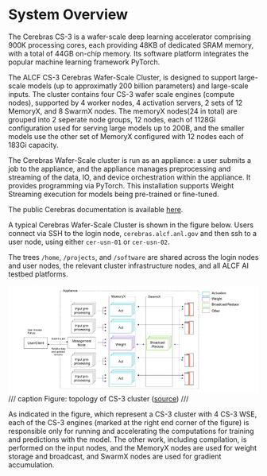 # System Overview

The Cerebras CS-3 is a wafer-scale deep learning accelerator comprising 900K processing cores, each providing 48KB of dedicated SRAM memory, with a total of 44GB on-chip memory. Its software platform integrates the popular machine learning framework PyTorch.

The ALCF CS-3 Cerebras Wafer-Scale Cluster, is designed to support large-scale models (up to approximatly 200 billion parameters) and large-scale inputs. The cluster contains four CS-3 wafer scale engines (compute nodes), supported by 4 worker nodes, 4 activation servers, 2 sets of 12 MemoryX, and 8 SwarmX nodes. The memoryX nodes(24 in total) are grouped into 2 seperate node groups, 12 nodes, each of 1128Gi configuration used for serving large models up to 200B, and the smaller models use the other set of MemoryX configured with 12 nodes each of 183Gi capacity.

The Cerebras Wafer-Scale cluster is run as an appliance: a user submits a job to the appliance, and the appliance manages preprocessing and streaming of the data, IO, and device orchestration within the appliance. It provides programming via PyTorch. This installation supports Weight Streaming execution for models being pre-trained or fine-tuned.

The public Cerebras documentation is available [here](https://training-docs.cerebras.ai/rel-2.6.0/getting-started/overview).

A typical Cerebras Wafer-Scale Cluster is shown in the figure below. Users connect via SSH to the login node, `cerebras.alcf.anl.gov` and then ssh to a user node, using either  `cer-usn-01` or `cer-usn-02`. 
<!--- The rest of the nodes in the cluster infrastructure are not directly accessible, except by admins.--> 
The trees `/home`, `/projects`, and `/software` are shared across the login nodes and user nodes, the relevant cluster infrastructure nodes, and all ALCF AI testbed platforms.

![CS-3 cluster figure](files/topology-of-weight-streaming-on-wsc.png)
/// caption
Figure: topology of CS-3 cluster ([source](https://training-docs.cerebras.ai/rel-2.6.0/concepts/cerebras-wafer-scale-cluster))
///

As indicated in the figure, which represent a CS-3 cluster with 4 CS-3 WSE, each of the CS-3 engines (marked at the right end corner of the figure) is responsible only for running and accelerating the computations for training and predictions with the model. The other work, including compilation, is performed on the input nodes, and the MemoryX nodes are used for weight storage and broadcast, and SwarmX nodes are used for gradient accumulation. 
